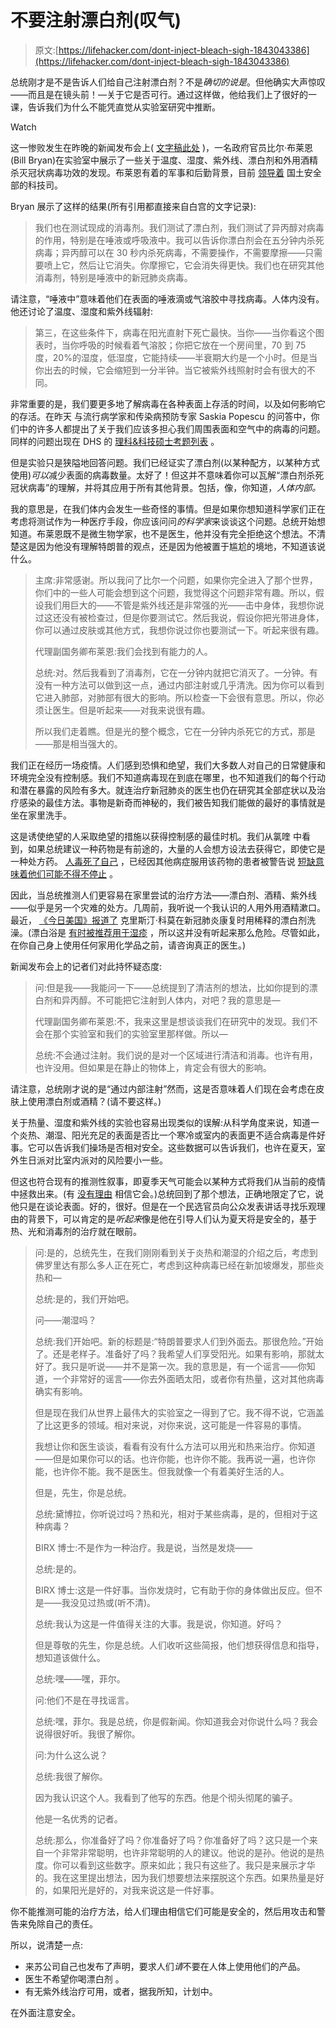 # 不要注射漂白剂(叹气)

> 原文:[https://lifehacker.com/dont-inject-bleach-sigh-1843043386](https://lifehacker.com/dont-inject-bleach-sigh-1843043386)

总统刚才是不是告诉人们给自己注射漂白剂？不是*确切的说是*。但他确实大声惊叹——而且是在镜头前！—关于它是否可行。通过这样做，他给我们上了很好的一课，告诉我们为什么不能凭直觉从实验室研究中推断。

Watch

这一惨败发生在昨晚的新闻发布会上( [文字稿此处](https://www.whitehouse.gov/briefings-statements/remarks-president-trump-vice-president-pence-members-coronavirus-task-force-press-briefing-31/) )，一名政府官员比尔·布莱恩(Bill Bryan)在实验室中展示了一些关于温度、湿度、紫外线、漂白剂和外用酒精杀灭冠状病毒功效的发现。布莱恩有着的军事和后勤背景，目前 [领导着](https://www.dhs.gov/science-and-technology/william-n-bryan) 国土安全部的科技司。

Bryan 展示了这样的结果(所有引用都直接来自白宫的文字记录):

> 我们也在测试现成的消毒剂。我们测试了漂白剂，我们测试了异丙醇对病毒的作用，特别是在唾液或呼吸液中。我可以告诉你漂白剂会在五分钟内杀死病毒；异丙醇可以在 30 秒内杀死病毒，不需要操作，不需要摩擦——只需要喷上它，然后让它消失。你摩擦它，它会消失得更快。我们也在研究其他消毒剂，特别是唾液中的新冠肺炎病毒。

请注意，“唾液中”意味着他们在表面的唾液滴或气溶胶中寻找病毒。人体内没有。他还讨论了温度、湿度和紫外线辐射:

> 第三，在这些条件下，病毒在阳光直射下死亡最快。当你——当你看这个图表时，当你呼吸的时候看着气溶胶；你把它放在一个房间里，70 到 75 度，20%的湿度，低湿度，它能持续——半衰期大约是一个小时。但是当你出去的时候，它会缩短到一分半钟。当它被紫外线照射时会有很大的不同。

非常重要的是，我们要更多地了解病毒在各种表面上存活的时间，以及如何影响它的存活。在昨天 与流行病学家和传染病预防专家 Saskia Popescu 的问答中，你们中的许多人都提出了关于我们应该多担心我们周围表面和空气中的病毒的问题。同样的问题出现在 DHS 的 [理科&科技硕士考题列表](https://www.dhs.gov/publication/st-master-question-list-covid-19) 。

但是实验只是狭隘地回答问题。我们已经证实了漂白剂(以某种配方，以某种方式使用)*可以*减少表面的病毒数量。太好了！但这并不意味着你可以瓦解“漂白剂杀死冠状病毒”的理解，并将其应用于所有其他背景。包括，像，你知道，*人体内部。*

我的意思是，在我们体内会发生一些奇怪的事情。但是如果你想知道科学家们正在考虑将测试作为一种医疗手段，你应该问问*的科学家*来谈谈这个问题。总统开始想知道。布莱恩既不是微生物学家，也不是医生，他并没有完全拒绝这个想法。不清楚这是因为他没有理解特朗普的观点，还是因为他被置于尴尬的境地，不知道该说什么。

> 主席:非常感谢。所以我问了比尔一个问题，如果你完全进入了那个世界，你们中的一些人可能会想到这个问题，我觉得这个问题非常有趣。所以，假设我们用巨大的——不管是紫外线还是非常强的光——击中身体，我想你说过这还没有被检查过，但是你要测试它。然后我说，假设你把光带进身体，你可以通过皮肤或其他方式，我想你说过你也要测试一下。听起来很有趣。
> 
> 代理副国务卿布莱恩:我们会找到有能力的人。
> 
> 总统:对。然后我看到了消毒剂，它在一分钟内就把它消灭了。一分钟。有没有一种方法可以做到这一点，通过内部注射或几乎清洗。因为你可以看到它进入肺部，对肺部有很大的影响。所以检查一下会很有意思。所以，你必须让医生。但是听起来——对我来说很有趣。
> 
> 所以我们走着瞧。但是光的整个概念，它在一分钟内杀死它的方式，那是——那是相当强大的。

我们正在经历一场疫情。人们感到恐惧和绝望，我们大多数人对自己的日常健康和环境完全没有控制感。我们不知道病毒现在到底在哪里，也不知道我们的每个行动和潜在暴露的风险有多大。就连治疗新冠肺炎的医生也仍在研究其全部症状以及治疗感染的最佳方法。事物是新奇而神秘的，我们被告知我们能做的最好的事情就是坐在家里洗手。

这是诱使绝望的人采取绝望的措施以获得控制感的最佳时机。我们从氯喹 中看到，如果总统建议一种药物是有前途的，大量的人会想方设法去获得它，即使它是一种处方药。 [人毒死了自己](https://www.livescience.com/coronavirus-chloroquine-self-medication-kills-man.html) ，已经因其他病症服用该药物的患者被警告说 [短缺意味着他们可能不得不停止](https://www.newsweek.com/fda-shortage-hydroxychloroquine-chloroquine-1495555) 。

因此，当总统推测人们更容易在家里尝试的治疗方法——漂白剂、酒精、紫外线——似乎是另一个灾难的处方。几周前，我听说一个我认识的人用外用酒精漱口。最近， [《今日美国》报道了](https://www.yahoo.com/entertainment/cristina-cuomo-says-she-treated-132900510.html?soc_src=social-sh&soc_trk=tw) 克里斯汀·科莫在新冠肺炎康复时用稀释的漂白剂洗澡。(漂白浴是 [有时被推荐用于湿疹](https://www.aaaai.org/conditions-and-treatments/library/allergy-library/bleach-bath-recipe-for-skin-conditions) ，所以这并没有听起来那么危险。尽管如此，在你自己身上使用任何家用化学品之前，请咨询真正的医生。)

新闻发布会上的记者们对此持怀疑态度:

> 问:但是我——我能问一下——总统提到了清洁剂的想法，比如你提到的漂白剂和异丙醇。不可能把它注射到人体内，对吧？我的意思是—
> 
> 代理副国务卿布莱恩:不，我来这里是想谈谈我们在研究中的发现。我们不会在那个实验室和我们的实验室里那样做。所以—
> 
> 总统:不会通过注射。我们说的是对一个区域进行清洁和消毒。也许有用，也许没用。但如果是在静止的物体上，肯定会有很大的影响。

请注意，总统刚才说的是“通过内部注射”然而，这是否意味着人们现在会考虑在皮肤上使用漂白剂或酒精？(请不要这样。)

关于热量、湿度和紫外线的实验也容易出现类似的误解:从科学角度来说，知道一个炎热、潮湿、阳光充足的表面是否比一个寒冷或室内的表面更不适合病毒是件好事。它可以告诉我们操场是否相对安全。这些数据可以告诉我们，也许在夏天，室外生日派对比室内派对的风险要小一些。

但这也符合现有的推测性叙事，即夏季天气可能会以某种方式将我们从当前的疫情中拯救出来。(有 [没有理由](https://www.bbc.com/news/health-52121376) 相信它会。)总统回到了那个想法，正确地限定了它，说他只是在谈论表面。好的，很好。但是在一个民选官员向公众发表讲话寻找乐观理由的背景下，可以肯定的是*听起来*像是他在引导人们认为夏天将是安全的，基于热、光和消毒剂的治疗就在眼前。

> 问:是的，总统先生，在我们刚刚看到关于炎热和潮湿的介绍之后，考虑到佛罗里达有那么多人正在死亡，考虑到这种病毒已经在新加坡爆发，那些炎热和—
> 
> 总统:是的，我们开始吧。
> 
> 问——潮湿吗？
> 
> 总统:我们开始吧。新的标题是:“特朗普要求人们到外面去。那很危险。”开始了。还是老样子。准备好了吗？我希望人们享受阳光。如果有影响，那就太好了。我只是听说——并不是第一次。我的意思是，有一个谣言——你知道，一个非常好的谣言——你去外面晒太阳，或者你有热量，这对其他病毒确实有影响。
> 
> 但是现在我们从世界上最伟大的实验室之一得到了它。我不得不说，它涵盖了比这更多的领域。相对来说，对你来说，这可能是一件容易的事情。
> 
> 我想让你和医生谈谈，看看有没有什么方法可以用光和热来治疗。你知道——但是如果你可以的话。也许你能，也许你不能。我再说一遍，也许你能，也许你不能。我不是医生。但我就像一个有着美好生活的人。
> 
> 但是，先生，你是总统。
> 
> 总统:黛博拉，你听说过吗？热和光，相对于某些病毒，是的，但相对于这种病毒？
> 
> BIRX 博士:不是作为一种治疗。我是说，当然是发烧——
> 
> 总统:是的。
> 
> BIRX 博士:这是一件好事。当你发烧时，它有助于你的身体做出反应。但不是——我没见过热或(听不清)。
> 
> 总统:我认为这是一件值得关注的大事。我是说，你知道。好吗？
> 
> 但是尊敬的先生，你是总统。人们收听这些简报，他们想获得信息和指导，想知道该做什么。
> 
> 总统:嘿——嘿，菲尔。
> 
> 问:他们不是在寻找谣言。
> 
> 总统:嘿，菲尔。我是总统，你是假新闻。你知道我会对你说什么吗？我会说得很好听。我很了解你。
> 
> 问:为什么这么说？
> 
> 总统:我很了解你。
> 
> 因为我认识这个人。我看到了他写的东西。他是个彻头彻尾的骗子。
> 
> 他是一名优秀的记者。
> 
> 总统:那么，你准备好了吗？你准备好了吗？你准备好了吗？这只是一个来自一个非常非常聪明，也许非常聪明的人的建议。他说的是孙。他说的是热度。你可以看到这些数字。原来如此；我只有这些了。我只是来展示才华的。我在这里提出想法，因为我们想要想法来摆脱这个东西。如果热量是好的，如果阳光是好的，对我来说这是一件好事。

你不能推测可能的治疗方法，给人们理由相信它们可能是安全的，然后用攻击和警告来免除自己的责任。

所以，说清楚一点:

*   来苏公司自己也发布了声明，要求人们*请*不要在人体上使用他们的产品。
*   医生不希望你喝漂白剂 。
*   有无紫外线治疗可用，或者，据我所知，计划中。

在外面注意安全。